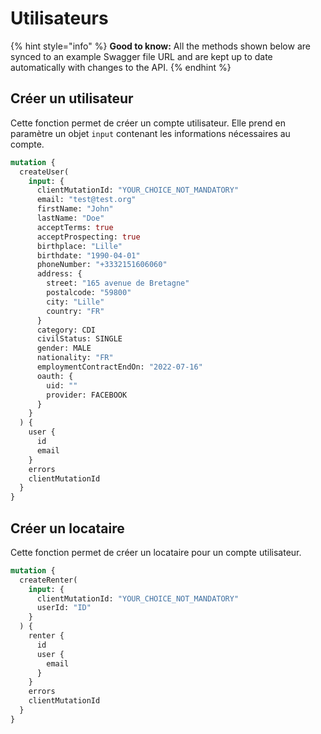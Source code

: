 # Utilisateurs

{% hint style="info" %}
**Good to know:** All the methods shown below are synced to an example Swagger file URL and are kept up to date automatically with changes to the API.
{% endhint %}

## Créer un utilisateur

Cette fonction permet de créer un compte utilisateur. Elle prend en paramètre un objet `input` contenant les informations nécessaires au compte.

```graphql
mutation {
  createUser(
    input: {
      clientMutationId: "YOUR_CHOICE_NOT_MANDATORY"
      email: "test@test.org"
      firstName: "John"
      lastName: "Doe"
      acceptTerms: true
      acceptProspecting: true
      birthplace: "Lille"
      birthdate: "1990-04-01"
      phoneNumber: "+3332151606060"
      address: {
        street: "165 avenue de Bretagne"
        postalcode: "59800"
        city: "Lille"
        country: "FR"
      }
      category: CDI
      civilStatus: SINGLE
      gender: MALE
      nationality: "FR"
      employmentContractEndOn: "2022-07-16"
      oauth: {
        uid: ""
        provider: FACEBOOK
      }
    }
  ) {
    user {
      id
      email
    }
    errors
    clientMutationId
  }
}
```

## Créer un locataire

Cette fonction permet de créer un locataire pour un compte utilisateur.

```graphql
mutation {
  createRenter(
    input: {
      clientMutationId: "YOUR_CHOICE_NOT_MANDATORY"
      userId: "ID"
    }
  ) {
    renter {
      id
      user {
        email
      }
    }
    errors
    clientMutationId
  }
}
```
